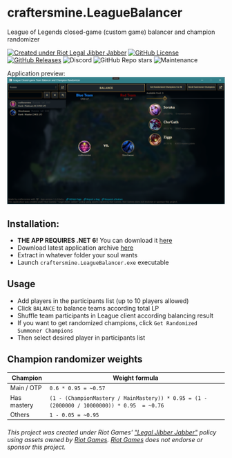 # craftersmine.LeagueBalancer

League of Legends closed-game (custom game) balancer and champion randomizer

[![Created under Riot Legal Jibber Jabber](https://img.shields.io/badge/created_under-Riot_Legal_Jibber_Jabber-red?logo=riot-games)](https://www.riotgames.com/en/legal)
[![GitHub License](https://img.shields.io/github/license/craftersmine/LeagueBalancer)](https://github.com/craftersmine/LeagueBalancer/tree/master/LICENSE)
[![GitHub Releases](https://img.shields.io/github/downloads/craftersmine/LeagueBalancer/total?label=github%20downloads&logo=github)](https://github.com/craftersmine/LeagueBalancer/releases)
![Discord](https://img.shields.io/badge/discord-@craftersmine-5865f2?logo=discord&logoColor=white)
![GitHub Repo stars](https://img.shields.io/github/stars/craftersmine/LeagueBalancer)
![Maintenance](https://img.shields.io/maintenance/yes/2023)

Application preview:
![Controls Preview](https://raw.githubusercontent.com/craftersmine/LeagueBalancer/master/.github/ApplicationPreview.png)

## Installation:
* **THE APP REQUIRES .NET 6!** You can download it [here](https://dotnet.microsoft.com/en-us/download/dotnet/thank-you/runtime-6.0.20-windows-x64-installer)
* Download latest application archive [here](https://github.com/craftersmine/LeagueBalancer/releases)
* Extract in whatever folder your soul wants
* Launch `craftersmine.LeagueBalancer.exe` executable

## Usage
* Add players in the participants list (up to 10 players allowed)
* Click `BALANCE` to balance teams according total LP
* Shuffle team participants in League client according balancing result
* If you want to get randomized champions, click `Get Randomized Summoner Champions`
* Then select desired player in participants list

## Champion randomizer weights
| Champion    | Weight formula                                                                              |
|-------------|---------------------------------------------------------------------------------------------|
| Main / OTP  | `0.6 * 0.95 = ~0.57`                                                                        |
| Has mastery | `(1 - (ChampionMastery / MainMastery)) * 0.95 = (1 - (2000000 / 10000000)) * 0.95  = ~0.76` | 
| Others      | `1 - 0.05 = ~0.95`                                                                          |

###### This project was created under Riot Games' ["Legal Jibber Jabber"](https://www.riotgames.com/en/legal) policy using assets owned by [Riot Games](https://www.riotgames.com). [Riot Games](https://www.riotgames.com) does not endorse or sponsor this project.
